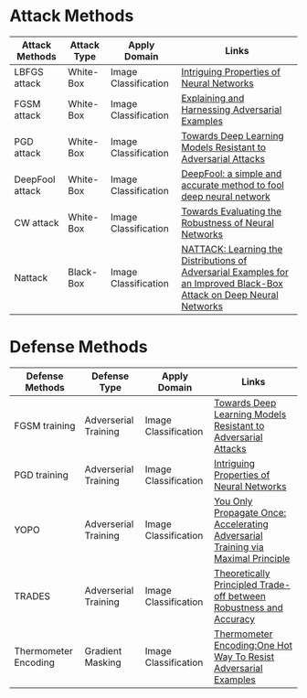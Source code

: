 # Attack Methods  
|   Attack Methods   | Attack Type | Apply Domain | Links |
|--------------------|-------------|--------------|------|
| LBFGS attack | White-Box | Image Classification | [Intriguing Properties of Neural Networks](https://arxiv.org/pdf/1312.6199.pdf?not-changed)|
| FGSM attack | White-Box | Image Classification | [Explaining and Harnessing Adversarial Examples](https://arxiv.org/pdf/1412.6572.pdf) |
| PGD attack | White-Box | Image Classification | [Towards Deep Learning Models Resistant to Adversarial Attacks](https://arxiv.org/pdf/1706.06083.pdf) |
| DeepFool attack | White-Box | Image Classification | [DeepFool: a simple and accurate method to fool deep neural network](https://www.cv-foundation.org/openaccess/content_cvpr_2016/papers/Moosavi-Dezfooli_DeepFool_A_Simple_CVPR_2016_paper.pdf) |
| CW attack | White-Box | Image Classification | [Towards Evaluating the Robustness of Neural Networks](https://arxiv.org/pdf/1608.04644.pdf) |
| Nattack | Black-Box | Image Classification | [NATTACK: Learning the Distributions of Adversarial Examples for an Improved Black-Box Attack on Deep Neural Networks](https://arxiv.org/pdf/1905.00441.pdf) |

# Defense Methods
|   Defense Methods   | Defense Type | Apply Domain | Links |
|---------------------|--------------|--------------|------|
| FGSM training | Adverserial Training | Image Classification | [Towards Deep Learning Models Resistant to Adversarial Attacks](https://arxiv.org/pdf/1706.06083.pdf) |
| PGD training | Adverserial Training | Image Classification | [Intriguing Properties of Neural Networks](https://arxiv.org/pdf/1312.6199.pdf?not-changed)|
| YOPO | Adverserial Training | Image Classification | [You Only Propagate Once: Accelerating Adversarial Training via Maximal Principle](https://arxiv.org/pdf/1905.00877.pdf) |
| TRADES | Adverserial Training | Image Classification | [Theoretically Principled Trade-off between Robustness and Accuracy](https://arxiv.org/pdf/1901.08573.pdf) |
| Thermometer Encoding | Gradient Masking | Image Classification | [Thermometer Encoding:One Hot Way To Resist Adversarial Examples](https://openreview.net/pdf?id=S18Su--CW) |

